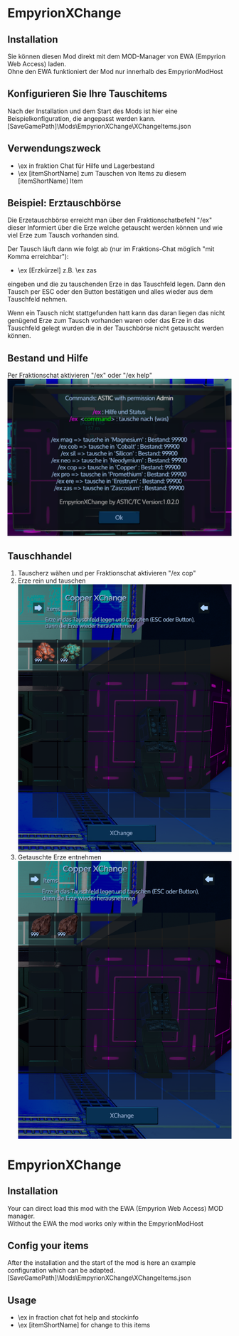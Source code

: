 # EmpyrionXChange

## Installation
Sie können diesen Mod direkt mit dem MOD-Manager von EWA (Empyrion Web Access) laden. <br/>
Ohne den EWA funktioniert der Mod nur innerhalb des EmpyrionModHost

## Konfigurieren Sie Ihre Tauschitems
Nach der Installation und dem Start des Mods ist hier eine Beispielkonfiguration, die angepasst werden kann.
[SaveGamePath]\Mods\EmpyrionXChange\XChangeItems.json

## Verwendungszweck
* \ex in fraktion Chat für Hilfe und Lagerbestand
* \ex [itemShortName] zum Tauschen von Items zu diesem [itemShortName] Item

## Beispiel: Erztauschbörse
Die Erzetauschbörse erreicht man über den Fraktionschatbefehl "/ex"
dieser Informiert über die Erze welche getauscht werden können und wie viel Erze zum Tausch vorhanden sind.

Der Tausch läuft dann wie folgt ab (nur im Fraktions-Chat möglich "mit Komma erreichbar"):
* \ex [Erzkürzel] z.B. \ex zas

eingeben und die zu tauschenden Erze in das Tauschfeld legen.
Dann den Tausch per ESC oder den Button bestätigen und alles wieder aus dem Tauschfeld nehmen.

Wenn ein Tausch nicht stattgefunden hatt kann das daran liegen das nicht genügend Erze zum Tausch vorhanden waren oder das 
Erze in das Tauschfeld gelegt wurden die in der Tauschbörse nicht getauscht werden können.

## Bestand und Hilfe
Per Fraktionschat aktivieren "/ex" oder "/ex help"
![](Screenshots/XChangeList.png)

## Tauschhandel
1. Tauscherz wähen und per Fraktionschat aktivieren "/ex cop"
1. Erze rein und tauschen
![](Screenshots/XChangeCopStep1.png)
1. Getauschte Erze entnehmen
![](Screenshots/XChangeCopStep2.png)

# EmpyrionXChange

## Installation
Your can direct load this mod with the EWA (Empyrion Web Access) MOD manager.<br/>
Without the EWA the mod works only within the EmpyrionModHost

## Config your items
After the installation and the start of the mod is here an example configuration which can be adapted.
[SaveGamePath]\Mods\EmpyrionXChange\XChangeItems.json

## Usage
* \ex in fraction chat fot help and stockinfo
* \ex [itemShortName] for change to this items

